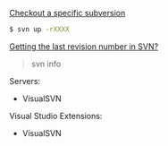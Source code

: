 [Checkout a specific subversion](https://stackoverflow.com/questions/1429034/how-to-checkout-a-specific-subversion-revision-from-the-command-line)
```bash
$ svn up -rXXXX
```

[Getting the last revision number in SVN?](https://stackoverflow.com/questions/579196/getting-the-last-revision-number-in-svn)

> svn info

Servers:

- VisualSVN

Visual Studio Extensions:

- VisualSVN
